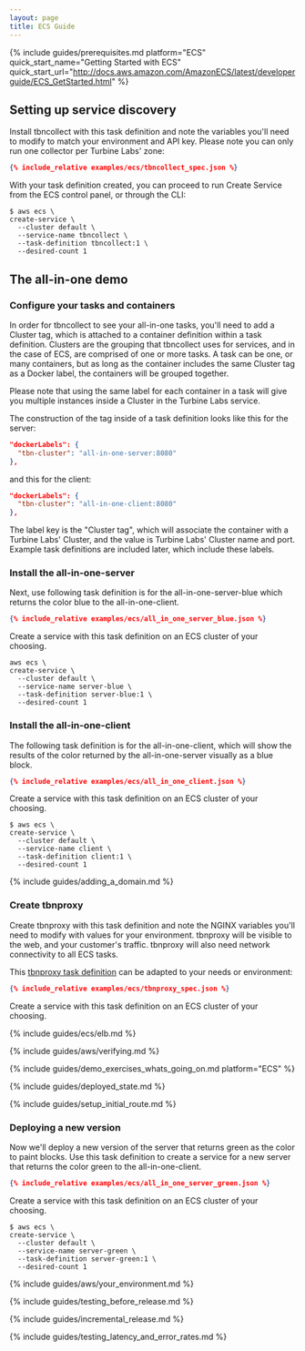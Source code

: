 ```yaml
---
layout: page
title: ECS Guide
---
```


[//]: # ( Copyright 2017 Turbine Labs, Inc.                                   )
[//]: # ( you may not use this file except in compliance with the License.    )
[//]: # ( You may obtain a copy of the License at                             )
[//]: # (                                                                     )
[//]: # (     http://www.apache.org/licenses/LICENSE-2.0                      )
[//]: # (                                                                     )
[//]: # ( Unless required by applicable law or agreed to in writing, software )
[//]: # ( distributed under the License is distributed on an "AS IS" BASIS,   )
[//]: # ( WITHOUT WARRANTIES OR CONDITIONS OF ANY KIND, either express or     )
[//]: # ( implied. See the License for the specific language governing        )
[//]: # ( permissions and limitations under the License.                      )

[//]: # (Integrating Houston with ECS)

{%
  include guides/prerequisites.md
  platform="ECS"
  quick_start_name="Getting Started with ECS"
  quick_start_url="http://docs.aws.amazon.com/AmazonECS/latest/developerguide/ECS_GetStarted.html"
%}

## Setting up service discovery

Install tbncollect with this task definition and note the variables you'll need
to modify to match your environment and API key. Please note you can only
run one collector per Turbine Labs' zone:

```json
{% include_relative examples/ecs/tbncollect_spec.json %}
```

With your task definition created, you can proceed to run Create Service from
the ECS control panel, or through the CLI:

```console
$ aws ecs \
create-service \
  --cluster default \
  --service-name tbncollect \
  --task-definition tbncollect:1 \
  --desired-count 1
```

## The all-in-one demo

### Configure your tasks and containers

In order for tbncollect to see your all-in-one tasks, you'll need to add a
Cluster tag, which is attached to a container definition within a task
definition. Clusters are the grouping that tbncollect uses for services, and in
the case of ECS, are comprised of one or more tasks. A task can be one, or many
containers, but as long as the container includes the same Cluster tag as a
Docker label, the containers will be grouped together.

Please note that using the same label for each container in a task will give
you multiple instances inside a Cluster in the Turbine Labs service.

The construction of the tag inside of a task definition looks like this for the
server:

```json
"dockerLabels": {
  "tbn-cluster": "all-in-one-server:8080"
},
```

and this for the client:

```json
"dockerLabels": {
  "tbn-cluster": "all-in-one-client:8080"
},
```

The label key is the "Cluster tag", which will associate the container with a
Turbine Labs' Cluster, and the value is Turbine Labs' Cluster name and port.
Example task definitions are included later, which include these labels.

### Install the all-in-one-server

Next, use following task definition is for the
all-in-one-server-blue which returns the color blue to the all-in-one-client.

```json
{% include_relative examples/ecs/all_in_one_server_blue.json %}
```

Create a service with this task definition on an ECS cluster of your choosing.

```console
aws ecs \
create-service \
  --cluster default \
  --service-name server-blue \
  --task-definition server-blue:1 \
  --desired-count 1
```

### Install the all-in-one-client

The following task definition is for the all-in-one-client, which will
show the results of the color returned by the all-in-one-server visually as a
blue block.

```json
{% include_relative examples/ecs/all_in_one_client.json %}
```

Create a service with this task definition on an ECS cluster of your choosing.

```console
$ aws ecs \
create-service \
  --cluster default \
  --service-name client \
  --task-definition client:1 \
  --desired-count 1
```

{% include guides/adding_a_domain.md %}

### Create tbnproxy

Create tbnproxy with this task definition and note the NGINX variables you'll
need to modify with values for your environment. tbnproxy will be visible to
the web, and your customer's traffic. tbnproxy will also need network
connectivity to all ECS tasks.

This [tbnproxy task definition](examples/ecs/tbnproxy_spec.json) can be adapted
to your needs or environment:

```json
{% include_relative examples/ecs/tbnproxy_spec.json %}
```

Create a service with this task definition on an ECS cluster of your choosing.

{% include guides/ecs/elb.md %}

{% include guides/aws/verifying.md %}

{%
  include guides/demo_exercises_whats_going_on.md
  platform="ECS"
%}

{% include guides/deployed_state.md %}

{% include guides/setup_initial_route.md %}

### Deploying a new version

Now we'll deploy a new version of the server that returns green as the color to
paint blocks. Use this task definition to create a service for a new server that
returns the color green to the all-in-one-client.

```json
{% include_relative examples/ecs/all_in_one_server_green.json %}
```

Create a service with this task definition on an ECS cluster of your choosing.

```console
$ aws ecs \
create-service \
  --cluster default \
  --service-name server-green \
  --task-definition server-green:1 \
  --desired-count 1
```

{% include guides/aws/your_environment.md %}

{% include guides/testing_before_release.md %}

{% include guides/incremental_release.md %}

{% include guides/testing_latency_and_error_rates.md %}
